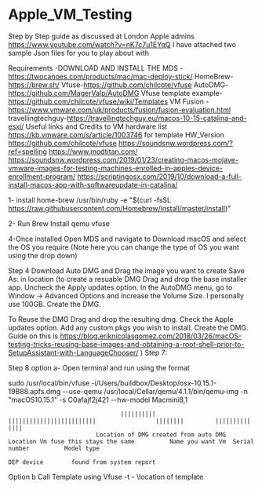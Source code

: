 # Apple_VM_Testing
Step by Step guide as discussed at London Apple admins https://www.youtube.com/watch?v=nK7c7u1EYqQ
I have attached two sample Json files for you to play about with

Requirements -DOWNLOAD AND INSTALL THE 
MDS -https://twocanoes.com/products/mac/mac-deploy-stick/
HomeBrew-https://brew.sh/
Vfuse-https://github.com/chilcote/vfuse
AutoDMG-https://github.com/MagerValp/AutoDMG
Vfuse template example-https://github.com/chilcote/vfuse/wiki/Templates
VM Fusion -https://www.vmware.com/uk/products/fusion/fusion-evaluation.html
travellingtechguy-https://travellingtechguy.eu/macos-10-15-catalina-and-esxi/
Useful links and Credits to 
VM hardware list https://kb.vmware.com/s/article/1003746 for template HW_Version
https://github.com/chilcote/vfuse
https://soundsnw.wordpress.com/?ref=spelling
https://www.modtitan.com/
https://soundsnw.wordpress.com/2019/01/23/creating-macos-mojave-vmware-images-for-testing-machines-enrolled-in-apples-device-enrollment-program/
https://scriptingosx.com/2019/10/download-a-full-install-macos-app-with-softwareupdate-in-catalina/

1- install home-brew  /usr/bin/ruby -e "$(curl -fsSL https://raw.githubusercontent.com/Homebrew/install/master/install)"

2- Run Brew Install qemu vfuse

4-Once installed Open MDS and navigate to  Download macOS and select the OS you require
(Note here you can change the type of OS you want using the drop down)

Step 4
Download  Auto DMG and Drag the image you want to create
Save As: in location
(to create a resuable DMG
Drag and drop the base installer app.
Uncheck the Apply updates option.
In the AutoDMG menu, go to Window -> Advanced Options and increase the Volume Size. I personally use 100GB.
Create the DMG.

To Reuse the DMG
Drag and drop the resulting dmg.
Check the Apple updates option.
Add any custom pkgs you wish to install.
Create the DMG.
Guide on this is https://blog.eriknicolasgomez.com/2018/03/26/macOS-testing-tricks-reusing-base-images-and-obtaining-a-root-shell-prior-to-SetupAssistant-with-LanguageChooser/
)
Step 7: 

Step 8 option a- Open terminal and run using the format

sudo /usr/local/bin/vfuse  -i/Users/buildbox/Desktop/osx-10.15.1-19B88.apfs.dmg --use-qemu /usr/local/Cellar/qemu/4.1.1/bin/qemu-img -n "macOS10.15.1" -s C0afajf2j421 --hw-model Macmini8,1

                                    ||||||||||                                                  |||||||||||||||||||||||||                 ||||||||         ||||||||||              ||||
                             Location of DMG created from auto DMG                         Location Vm fuse this stays the same          Name you want Vm  Serial number          Model type 
                                                                                                                                                            DEP device        found from system report


Option b
Call Template using Vfuse -t - \location of template




